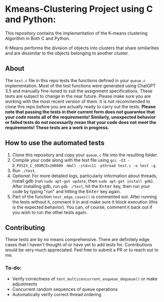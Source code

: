 # Kmeans-Clustering Project using C and Python:

This repository contains the implementation of the K-means clustering Algorithm in Both C and Python. 

K-Means performs the division of objects into clusters that share similarities and are dissimilar to the objects belonging to another cluster. 
## About
The ```test.c``` file in this repo tests the functions defined in your ```queue.c``` implementation. Most of the test functions were generated using ChatGPT 3.5 and manually fine-tuned to suit the assignment specifications.
These tests are subject to change in the near future. Please make sure you are working with the most recent version of them. It is not recommended to clone this repo before you are actually ready to carry out the tests.
**Please note that passing the tests in their current form does not guarantee that your code meets all of the requirements! Similarly, unexpected behavior or failed tests do not necessarily mean that your code does not meet the requirements! These tests are a work in progress.**
## How to use the automated tests
1. Clone this repository and copy your ```queue.c``` file into the resulting folder.
2. Compile your code along with the test file using ```gcc -O3 -D_POSIX_C_SOURCE=200809 -Wall -std=c11 -pthread test.c -o test -g```.
3. Run ```./test```. 
4. *Optional*: For more detailed logs, particularly information about threads, install gdb (run ```sudo apt-get update```, then ```sudo apt-get install gdb```). After installing gdb, run ```gdb ./test```, hit the <kbd>Enter</kbd> key, then run your code by typing "run" and hitting the <kbd>Enter</kbd> key again.
5. Part of the function ```test_edge_cases()``` is commented out. After running the tests without it, comment it in and make sure it block execution (this is the expected behavior). You can, of course, comment it back out if you wish to run the other tests again.

## Contributing
These tests are by no means comprehensive. There are definitely edge cases that I haven't thought of or have yet to add tests for. Contributions would be very much appreciated. Feel free to submit a PR or to reach out to me.
### To-do:
- Verify correctness of ```test_multiconcurrent_enqueue_dequeue()``` or make adjustments
- Concurrent random sequences of queue operations
- Automatically verify correct thread ordering 
